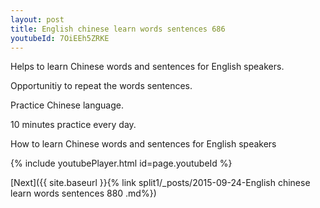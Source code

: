 ```yaml
---
layout: post
title: English chinese learn words sentences 686 
youtubeId: 7OiEEh5ZRKE
---
```

 
 
Helps to learn Chinese words and sentences for English speakers.

Opportunitiy to repeat the words sentences. 

Practice Chinese language. 
 
10 minutes practice every day. 
 
How to learn Chinese words and sentences for English speakers 
 
{% include youtubePlayer.html id=page.youtubeId %}
 
 
[Next]({{ site.baseurl }}{% link  split1/_posts/2015-09-24-English chinese learn words sentences 880 .md%})
 

